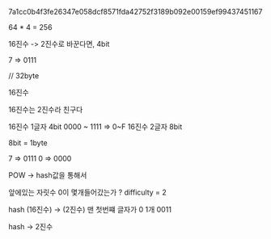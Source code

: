 7a1cc0b4f3fe26347e058dcf8571fda42752f3189b092e00159ef99437451167

64 \* 4 = 256

16진수 -> 2진수로 바꾼다면, 4bit

7 => 0111

// 32byte

16진수

16진수는 2진수라 친구다

16진수 1글자 4bit 0000 ~ 1111 => 0~F
16진수 2글자 8bit

8bit = 1byte

7 => 0111
0 => 0000

POW -> hash값을 통해서

앞에있는 자릿수 0이 몇개들어갔는가 ?
difficulty = 2

hash (16진수) -> (2진수) 맨 첫번쨰 글자가 0 1개
0011

hash -> 2진수
